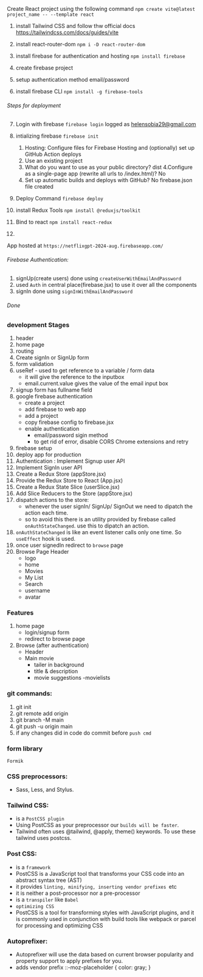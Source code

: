 Create React project using the following command
`npm create vite@latest project_name -- --template react`

1. install Tailwind CSS and follow thw official docs
    https://tailwindcss.com/docs/guides/vite

2. install react-router-dom
`npm i -D react-router-dom`

3. install firebase for authentication and hosting
`npm install firebase`
4. create firebase project
5. setup authentication method email/password
6. install firebase CLI
`npm install -g firebase-tools`

###### Steps for deployment

7. Login with firebase
`firebase login`
logged as helensobia29@gmail.com

8. intializing firebase
`firebase init`
    1.  Hosting: Configure files for Firebase Hosting and (optionally) set up GitHub Action 
    deploys
    2. Use an existing project
    3. What do you want to use as your public directory? dist
    4.Configure as a single-page app (rewrite all urls to /index.html)? No
    5. Set up automatic builds and deploys with GitHub? No
    firebase.json file created

9. Deploy Command
`firebase deploy ` 

10. install Redux Tools
`npm install @reduxjs/toolkit`

11. Bind to react
`npm install react-redux`

12.
App hosted at `https://netflixgpt-2024-aug.firebaseapp.com/`

###### Firebase Authentication:

1. signUp(create users) done using `createUserWithEmailAndPassword`
2. used `Auth` in central place(firebase.jsx) to use it over all the components
3. signIn done using `signInWithEmailAndPassword`

###### Done

### development Stages
1. header
2. home page
3. routing
4. Create signIn or SignUp form
5. form validation
6. useRef - used to get reference to a variable / form data
    - it will give the reference to the inputbox
    - email.current.value gives the value of the email input box
7. signup form has fullname field
8. google firebase authentication
    - create a project
    - add firebase to web app
    - add a project
    - copy firebase config to firebase.jsx
    - enable authentication
        - email/password sigin method
        - to get rid of error, disable CORS Chrome extensions and retry
9. firebase setup
10. deploy app for production
11. Authentication : Implement Signup user API
12. Implement SignIn user API
13. Create a Redux Store (appStore.jsx)
14. Provide the Redux Store to React (App.jsx)
15. Create a Redux State Slice (userSlice.jsx)
16. Add Slice Reducers to the Store (appStore.jsx)
17. dispatch actions to the store:
    - whenever the user signIn/ SignUp/ SignOut we need to dipatch the action each time. 
    - so to avoid this there is an utility provided by firebase called `onAuthStateChanged`. use this to dipatch an action.
18. `onAuthStateChanged` is like an event listener calls only one time. So `useEffect` hook is used.
19.  once user signedIn redirect to `browse` page
20. Browse Page Header
    - logo
    - home
    - Movies
    - My List
    - Search
    - username
    - avatar
### 


### Features
1. home page
    - login/signup form
    - redirect to browse page
2. Browse (after authentication)
    - Header
    - Main movie
        - tailer in background
        - title & description
        - movie suggestions
            -movielists
        




### git commands:

1. git init
2. git remote add origin <URL>
3. git branch -M main
4. git push -u origin main
5. if any changes did in code do commit before `push cmd`


### form library
`Formik`

### CSS preprocessors:
 - Sass, Less, and Stylus.
### Tailwind CSS:
 - is a `PostCSS plugin`
 - Using PostCSS as your preprocessor our `builds will be faster`.
 - Tailwind often uses @tailwind, @apply, theme() keywords. To use these tailwind uses postcss.

### Post CSS:
 - is a `framework` 
 - PostCSS is a JavaScript tool that transforms your CSS code into an abstract syntax tree (AST) 
 - it provides `linting, minifying, inserting vendor prefixes `etc
 - it is neither a post-processor nor a pre-processor
 - is a `transpiler` like `Babel `
 - `optimizing CSS`
 - PostCSS is a tool for transforming styles with JavaScript plugins, and it is commonly used in conjunction with build tools like webpack or parcel for processing and optimizing CSS


### Autoprefixer:
- Autoprefixer will use the data based on current browser popularity and property support to apply prefixes for you.
 - adds vendor prefix
        ::-moz-placeholder {
        color: gray;
        }